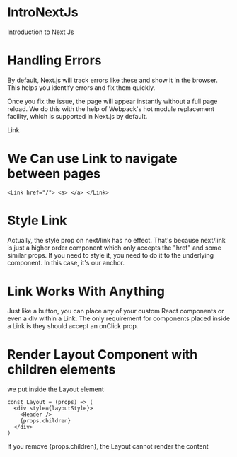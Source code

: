 # IntroNextJs
Introduction to Next Js


# Handling Errors

By default, Next.js will track errors like these and show it in the browser. This helps you identify errors and fix them quickly.

Once you fix the issue, the page will appear instantly without a full page reload. We do this with the help of Webpack's hot module replacement facility, which is supported in Next.js by default.

Link

# We Can use Link to navigate between pages 
```
<Link href="/"> <a> </a> </Link>
```

# Style Link
Actually, the style prop on next/link has no effect. That's because next/link is just a higher order component which only accepts the "href" and some similar props. If you need to style it, you need to do it to the underlying component.
In this case, it's our anchor.

# Link Works With Anything
Just like a button, you can place any of your custom React components or even a div within a Link.
The only requirement for components placed inside a Link is they should accept an onClick prop.

# Render Layout Component with children elements 

we put inside the Layout element 

```
const Layout = (props) => (
  <div style={layoutStyle}>
    <Header />
    {props.children}
  </div>
)
```

If you remove {props.children}, the Layout cannot render the content 